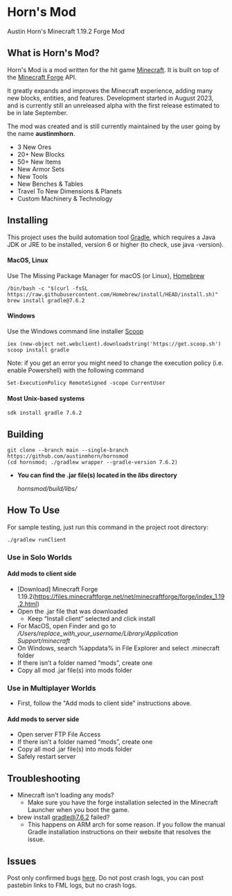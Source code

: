 # Horn's Mod 

Austin Horn's Minecraft 1.19.2 Forge Mod

## What is Horn's Mod?

Horn's Mod is a mod written for the hit game [Minecraft](https://minecraft.net/). It is built on top of the [Minecraft Forge](https://github.com/MinecraftForge) API.

It greatly expands and improves the Minecraft experience, adding many new blocks, entities, and features. Development started in August 2023, and is currently still an unreleased alpha with the first release estimated to be in late September.

The mod was created and is still currently maintained by the user going by the name **austinmhorn**.

- 3 New Ores
- 20+ New Blocks
- 50+ New Items
- New Armor Sets
- New Tools
- New Benches & Tables
- Travel To New Dimensions & Planets
- Custom Machinery & Technology 

## Installing

This project uses the build automation tool [Gradle](https://gradle.org/install/), which requires a Java JDK or JRE to be installed, version 6 or higher (to check, use java -version).

#### MacOS, Linux

Use The Missing Package Manager for macOS (or Linux), [Homebrew](https://brew.sh)

    /bin/bash -c "$(curl -fsSL https://raw.githubusercontent.com/Homebrew/install/HEAD/install.sh)"
    brew install gradle@7.6.2

#### Windows

Use the Windows command line installer [Scoop](https://scoop.sh)
    
    iex (new-object net.webclient).downloadstring('https://get.scoop.sh')
    scoop install gradle

Note: if you get an error you might need to change the execution policy (i.e. enable Powershell) with the following command

    Set-ExecutionPolicy RemoteSigned -scope CurrentUser

#### Most Unix-based systems

    sdk install gradle 7.6.2

## Building

    git clone --branch main --single-branch https://github.com/austinmhorn/hornsmod
    (cd hornsmod; ./gradlew wrapper --gradle-version 7.6.2)

- **You can find the .jar file(s) located in the *libs* directory**

    *hornsmod/build/libs/*

## How To Use

For sample testing, just run this command in the project root directory:

    ./gradlew runClient

### Use in Solo Worlds

#### Add mods to client side

- [Download] Minecraft Forge 1.19.2(https://files.minecraftforge.net/net/minecraftforge/forge/index_1.19.2.html)
- Open the .jar file that was downloaded
  - Keep “Install client” selected and click install
- For MacOS, open Finder and go to */Users/replace_with_your_username/Library/Application Support/minecraft*
- On Windows, search %appdata% in File Explorer and select .minecraft folder
- If there isn’t a folder named “mods”, create one
- Copy all mod .jar file(s) into mods folder

### Use in Multiplayer Worlds

- First, follow the "Add mods to client side" instructions above.

#### Add mods to server side

- Open server FTP File Access
- If there isn’t a folder named “mods”, create one
- Copy all mod .jar file(s) into mods folder
- Safely restart server

## Troubleshooting

- Minecraft isn't loading any mods?
  - Make sure you have the forge installation selected in the Minecraft Launcher when you boot the game.
- brew install gradle@7.6.2 failed?
  - This happens on ARM arch for some reason. If you follow the manual Gradle installation instructions on their website that resolves the issue.

## Issues

Post only confirmed bugs [here](https://github.com/austinmhorn/hornsmod/issues). Do not post crash logs, you can post pastebin links to FML logs, but no crash logs.
